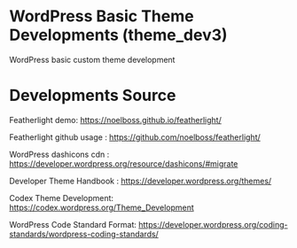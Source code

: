 # WordPress Basic Theme Developments (theme_dev3)
WordPress basic custom theme development

# Developments Source
Featherlight demo: https://noelboss.github.io/featherlight/

Featherlight github usage : https://github.com/noelboss/featherlight/

WordPress dashicons cdn : https://developer.wordpress.org/resource/dashicons/#migrate

Developer Theme Handbook : https://developer.wordpress.org/themes/

Codex Theme Development: https://codex.wordpress.org/Theme_Development

WordPress Code Standard Format: https://developer.wordpress.org/coding-standards/wordpress-coding-standards/